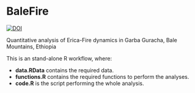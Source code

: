 # BaleFire

[![DOI](https://zenodo.org/badge/162700547.svg)](https://zenodo.org/badge/latestdoi/162700547)

Quantitative analysis of Erica-Fire dynamics in Garba Guracha, Bale Mountains, Ethiopia

This is an stand-alone R workflow, where:


+  **data.RData** contains the required data.
+  **functions.R** contains the required functions to perform the analyses.
+  **code.R** is the script performing the whole analysis.

